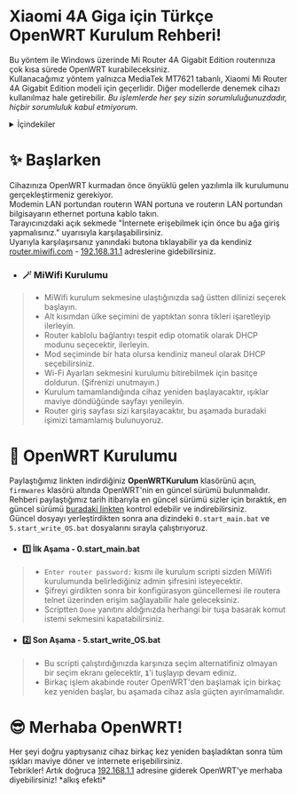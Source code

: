 # Xiaomi 4A Giga için Türkçe OpenWRT Kurulum Rehberi!
Bu yöntem ile Windows üzerinde Mi Router 4A Gigabit Edition routerınıza çok kısa sürede OpenWRT kurabileceksiniz.  
Kullanacağımız yöntem yalnızca MediaTek MT7621 tabanlı, Xiaomi Mi Router 4A Gigabit Edition modeli için geçerlidir. 
Diğer modellerde denemek cihazı kullanılmaz hale getirebilir.
*Bu işlemlerde her şey sizin sorumluluğunuzdadır, hiçbir sorumluluk kabul etmiyorum.*  

<details>
  <summary>İçindekiler</summary>
  <ol>
    <li>
      <a href="#-başlarken">✨ Başlarken</a>
      <ul>
        <li><a href="#-miwifi-kurulumu">🪄 MiWifi Kurulumu</a></li>
      </ul>
    </li>
    <li>
      <a href="#-openwrt-kurulumu">🚀 OpenWRT Kurulumu</a>
      <ul>
        <li><a href="#1%EF%B8%8F⃣-i̇lk-aşama---0start_mainbat">1️⃣ İlk Aşama - 0.start_main.bat</a></li>
        <li><a href="#2%EF%B8%8F⃣-son-aşama---5start_write_osbat">2️⃣ Son Aşama - 5.start_write_OS.bat</a></li>
      </ul>
    </li>
    <li><a href="#-merhaba-openwrt">😎 Merhaba OpenWRT!</a></li>
    <li><a href="#4">4</a></li>
    <li><a href="#5">5</a></li>
    <li><a href="#6">6</a></li>
    <li><a href="#7">7</a></li>
    <li><a href="#8">8</a></li>
  </ol>
</details>

# ✨ Başlarken
Cihazınıza OpenWRT kurmadan önce önyüklü gelen yazılımla ilk kurulumunu gerçekleştirmeniz gerekiyor.  
Modemin LAN portundan routerın WAN portuna ve routerın LAN portundan bilgisayarın ethernet portuna kablo takın.  
Tarayıcınızdaki açık sekmede "İnternete erişebilmek için önce bu ağa giriş yapmalısınız." uyarısıyla karşılaşabilirsiniz.  
Uyarıyla karşılaşırsanız yanındaki butona tıklayabilir ya da kendiniz [router.miwifi.com](http://router.miwifi.com/) - [192.168.31.1](http://192.168.31.1/) adreslerine gidebilirsiniz.  

- ### 🪄 MiWifi Kurulumu
> - MiWifi kurulum sekmesine ulaştığınızda sağ üstten dilinizi seçerek başlayın.  
> - Alt kısımdan ülke seçimini de yaptıktan sonra tikleri işaretleyip ilerleyin.  
> - Router kablolu bağlantıyı tespit edip otomatik olarak DHCP modunu seçecektir, ilerleyin.  
> - Mod seçiminde bir hata olursa kendiniz maneul olarak DHCP seçebilirsiniz.  
> - Wi-Fi Ayarları sekmesini kurulumu bitirebilmek için basitçe doldurun. (Şifrenizi unutmayın.)  
> - Kurulum tamamlandığında cihaz yeniden başlayacaktır, ışıklar maviye döndüğünde sayfayı yenileyin.  
> - Router giriş sayfası sizi karşılayacaktır, bu aşamada buradaki işimizi tamamlamış bulunuyoruz.  

# 🚀 OpenWRT Kurulumu
Paylaştığımız linkten indirdiğiniz **OpenWRTKurulum** klasörünü açın, `firmwares` klasörü altında OpenWRT'nin en güncel sürümü bulunmalıdır.  
Rehberi paylaştığımız tarih itibarıyla en güncel sürümü sizler için bıraktık, en güncel sürümü [buradaki linkten](https://openwrt.org/inbox/toh/xiaomi/xiaomi_mi_router_4a_gigabit_edition#installation) kontrol edebilir ve indirebilirsiniz.  
Güncel dosyayı yerleştirdikten sonra ana dizindeki `0.start_main.bat` ve `5.start_write_OS.bat` dosyalarını sırayla çalıştırıyoruz.  

- #### 1️⃣ İlk Aşama - 0.start_main.bat
> - `Enter router password:` kısmı ile kurulum scripti sizden MiWifi kurulumunda belirlediğiniz admin şifresini isteyecektir.  
> - Şifreyi girdikten sonra bir konfigürasyon güncellemesi ile routera telnet üzerinden erişim sağlayabilir hale geleceksiniz.  
> - Scriptten `Done` yanıtını aldığınızda herhangi bir tuşa basarak komut istemi sekmesini kapatabilirsiniz.  

- #### 2️⃣ Son Aşama - 5.start_write_OS.bat
> - Bu scripti çalıştırdığınızda karşınıza seçim alternatifiniz olmayan bir seçim ekranı gelecektir, **`1`**'i tuşlayıp devam ediniz.  
> - Birkaç işlem akabinde router OpenWRT'den başlamak için birkaç kez yeniden başlar, bu aşamada cihaz asla güçten ayırılmamalıdır.  

# 😎 Merhaba OpenWRT!
Her şeyi doğru yaptıysanız cihaz birkaç kez yeniden başladıktan sonra tüm ışıkları maviye döner ve internete erişebilirsiniz.  
Tebrikler! Artık doğruca [192.168.1.1](http://192.168.1.1/) adresine giderek OpenWRT'ye merhaba diyebilirsiniz! \*alkış efekti\*  


